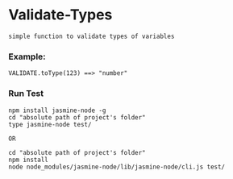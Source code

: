 # Validate-Types
`simple function to validate types of variables`
### Example:
`VALIDATE.toType(123) ==> "number"`
### Run Test
```
npm install jasmine-node -g
cd "absolute path of project's folder"
type jasmine-node test/
```
`OR` 
```
cd "absolute path of project's folder"
npm install 
node node_modules/jasmine-node/lib/jasmine-node/cli.js test/
```

